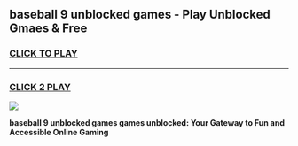 
## baseball 9 unblocked games - Play Unblocked Gmaes & Free
<h3>
<a href="https://premium.freeplayer.one?title=baseball_9_unblocked_games&ref=19F">CLICK TO PLAY</a></h3>
<hr>

<h3>
<a href="https://premium.freeplayer.one?title=baseball_9_unblocked_games&ref=19F">CLICK 2 PLAY</a>
  
</h3>

<a href="https://premium.freeplayer.one?title=baseball_9_unblocked_games&ref=19F/"><img src="https://clearcache.store/games.png"></a>


**baseball 9 unblocked games games unblocked: Your Gateway to Fun and Accessible Online Gaming**
